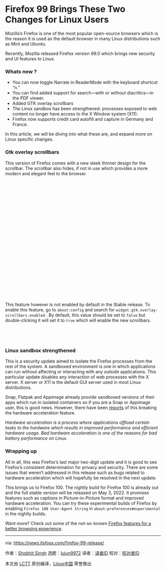 [#]: subject: "Firefox 99 Brings These Two Changes for Linux Users"
[#]: via: "https://news.itsfoss.com/firefox-99-release/"
[#]: author: "Shobhit Singh https://news.itsfoss.com/author/shobhit/"
[#]: collector: "lujun9972"
[#]: translator: "zd200572"
[#]: reviewer: " "
[#]: publisher: " "
[#]: url: " "

Firefox 99 Brings These Two Changes for Linux Users
======

Mozilla’s Firefox is one of the most popular open-source browsers which is the reason it is used as the default browser in many Linux distributions such as Mint and Ubuntu.

Recently, Mozilla released Firefox version 99.0 which brings new security and UI features to Linux.

### Whats new ?

  * You can now toggle Narrate in ReaderMode with the keyboard shortcut “n.”
  * You can find added support for search—with or without diacritics—in the PDF viewer.
  * Added GTK overlay scrollbars
  * The Linux sandbox has been strengthened: processes exposed to web content no longer have access to the X Window system (X11).
  * Firefox now supports credit card autofill and capture in Germany and France.



In this article, we will be diving into what these are, and expand more on Linux specific changes.

### Gtk overlay scrollbars

This version of Firefox comes with a new sleek thinner design for the scrollbar. The scrollbar also hides, if not in use which provides a more modern and elegant feel to the browser.

![][1]

This feature however is not enabled by default in the Stable release. To enable this feature, go to `about:config` and search for `widget.gtk.overlay-scrollbars.enabled` . By default, this value should be set to `false` but double-clicking it will set it to `true` which will enable the new scrollbars.

![][2]

### Linux sandbox strengthened

This is a security update aimed to isolate the Firefox processes from the rest of the system. A sandboxed environment is one in which applications can run without affecting or interacting with any outside applications. This particular update disables any interaction of web processes with the X server. X server or X11 is the default GUI server used in most Linux distributions.

Snap, Flatpak and Appimage already provide sandboxed versions of their apps which run in isolated containers so if you are a Snap or Appimage user, this is good news. However, there have been [reports][3] of this breaking the hardware acceleration feature.

_Hardware acceleration is a process where applications offload certain tasks to the hardware which results in improved performance and efficient hardware usage. Bad hardware acceleration is one of the reasons for bad battery performance on Linux._

### Wrapping up

All in all, this was Firefox’s last major two-digit update and it is good to see Firefox’s consistent determination for privacy and security. There are some issues that weren’t addressed in this release such as bugs related to hardware acceleration which will hopefully be resolved in the next update.

This brings us to Firefox 100. The nightly build for Firefox 100 is already out and the full stable version will be released on May 3, 2022. It promises features such as captions in Picture-in-Picture format and improved hardware acceleration. You can try these experimental builds of Firefox by enabling `Firefox 100 User-Agent String` in `about:preferences#experimental` in the nightly builds.

Want more? Check out some of the not-so-known [Firefox features for a better browsing experience][4].

--------------------------------------------------------------------------------

via: https://news.itsfoss.com/firefox-99-release/

作者：[Shobhit Singh][a]
选题：[lujun9972][b]
译者：[译者ID](https://github.com/zd200572)
校对：[校对者ID](https://github.com/校对者ID)

本文由 [LCTT](https://github.com/LCTT/TranslateProject) 原创编译，[Linux中国](https://linux.cn/) 荣誉推出

[a]: https://news.itsfoss.com/author/shobhit/
[b]: https://github.com/lujun9972
[1]: data:image/svg+xml;base64,PHN2ZyBoZWlnaHQ9IjgxMCIgd2lkdGg9IjEwODAiIHhtbG5zPSJodHRwOi8vd3d3LnczLm9yZy8yMDAwL3N2ZyIgdmVyc2lvbj0iMS4xIi8+
[2]: data:image/svg+xml;base64,PHN2ZyBoZWlnaHQ9IjU3IiB3aWR0aD0iNjc0IiB4bWxucz0iaHR0cDovL3d3dy53My5vcmcvMjAwMC9zdmciIHZlcnNpb249IjEuMSIvPg==
[3]: https://bbs.archlinux.org/viewtopic.php?id=275415
[4]: https://itsfoss.com/firefox-useful-features/
